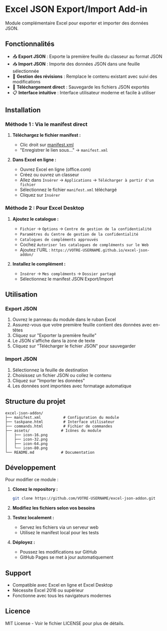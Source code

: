 # Excel JSON Export/Import Add-in

Module complémentaire Excel pour exporter et importer des données JSON.

## Fonctionnalités

- 📤 **Export JSON** : Exporte la première feuille du classeur au format JSON
- 📥 **Import JSON** : Importe des données JSON dans une feuille sélectionnée
- 🔄 **Gestion des révisions** : Remplace le contenu existant avec suivi des modifications
- 💾 **Téléchargement direct** : Sauvegarde les fichiers JSON exportés
- 📋 **Interface intuitive** : Interface utilisateur moderne et facile à utiliser

## Installation

### Méthode 1 : Via le manifest direct

1. **Téléchargez le fichier manifest :**
   - Clic droit sur [manifest.xml](https://VOTRE-USERNAME.github.io/excel-json-addon/manifest.xml)
   - "Enregistrer le lien sous..." → `manifest.xml`

2. **Dans Excel en ligne :**
   - Ouvrez Excel en ligne (office.com)
   - Créez ou ouvrez un classeur
   - Allez dans `Insérer` → `Applications` → `Télécharger à partir d'un fichier`
   - Sélectionnez le fichier `manifest.xml` téléchargé
   - Cliquez sur `Insérer`

### Méthode 2 : Pour Excel Desktop

1. **Ajoutez le catalogue :**
   - `Fichier` → `Options` → `Centre de gestion de la confidentialité`
   - `Paramètres du Centre de gestion de la confidentialité`
   - `Catalogues de compléments approuvés`
   - Cochez `Autoriser les catalogues de compléments sur le Web`
   - Ajoutez l'URL : `https://VOTRE-USERNAME.github.io/excel-json-addon/`

2. **Installez le complément :**
   - `Insérer` → `Mes compléments` → `Dossier partagé`
   - Sélectionnez le manifest JSON Export/Import

## Utilisation

### Export JSON
1. Ouvrez le panneau du module dans le ruban Excel
2. Assurez-vous que votre première feuille contient des données avec en-têtes
3. Cliquez sur "Exporter la première feuille"
4. Le JSON s'affiche dans la zone de texte
5. Cliquez sur "Télécharger le fichier JSON" pour sauvegarder

### Import JSON
1. Sélectionnez la feuille de destination
2. Choisissez un fichier JSON ou collez le contenu
3. Cliquez sur "Importer les données"
4. Les données sont importées avec formatage automatique

## Structure du projet

```
excel-json-addon/
├── manifest.xml          # Configuration du module
├── taskpane.html         # Interface utilisateur
├── commands.html         # Fichier de commandes
├── assets/              # Icônes du module
│   ├── icon-16.png
│   ├── icon-32.png
│   ├── icon-64.png
│   └── icon-80.png
└── README.md            # Documentation
```

## Développement

Pour modifier ce module :

1. **Clonez le repository :**
   ```bash
   git clone https://github.com/VOTRE-USERNAME/excel-json-addon.git
   ```

2. **Modifiez les fichiers selon vos besoins**

3. **Testez localement :**
   - Servez les fichiers via un serveur web
   - Utilisez le manifest local pour les tests

4. **Déployez :**
   - Poussez les modifications sur GitHub
   - GitHub Pages se met à jour automatiquement

## Support

- Compatible avec Excel en ligne et Excel Desktop
- Nécessite Excel 2016 ou supérieur
- Fonctionne avec tous les navigateurs modernes

## Licence

MIT License - Voir le fichier LICENSE pour plus de détails.

